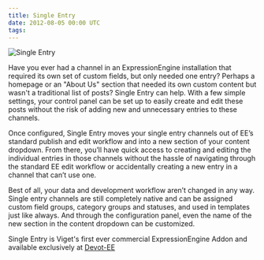 ```yaml
---
title: Single Entry
date: 2012-08-05 00:00 UTC
tags:
---
```


![Single Entry](/images/single_entry.png)

Have you ever had a channel in an ExpressionEngine installation that required its own set of custom fields, but only needed one entry? Perhaps a homepage or an "About Us" section that needed its own custom content but wasn't a traditional list of posts? Single Entry can help. With a few simple settings, your control panel can be set up to easily create and edit these posts without the risk of adding new and unnecessary entries to these channels.

Once configured, Single Entry moves your single entry channels out of EE’s standard publish and edit workflow and into a new section of your content dropdown. From there, you’ll have quick access to creating and editing the individual entries in those channels without the hassle of navigating through the standard EE edit workflow or accidentally creating a new entry in a channel that can’t use one.

Best of all, your data and development workflow aren’t changed in any way. Single entry channels are still completely native and can be assigned custom field groups, category groups and statuses, and used in templates just like always. And through the configuration panel, even the name of the new section in the content dropdown can be customized.

Single Entry is Viget's first ever commercial ExpressionEngine Addon and available exclusively at [Devot-EE](http://devot-ee.com/add-ons/single-entry)
